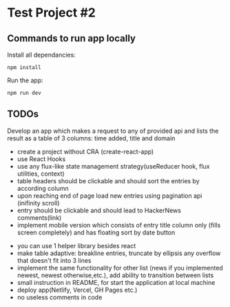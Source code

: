 # Test Project #2

## Commands to run app locally

Install all dependancies:

```
npm install
```

Run the app:

```
npm run dev
```

## TODOs

Develop an app which makes a request to any of provided api and lists the result as a table of 3 columns:
time added, title and domain

- create a project without CRA (create-react-app)
- use React Hooks
- use any flux-like state management strategy(useReducer hook, flux utilities, context)
- table headers should be clickable and should sort the entries by according column
- upon reaching end of page load new entries using pagination api (inifinity scroll)
- entry should be clickable and should lead to HackerNews comments(link)
- implement mobile version which consists of entry title column only (fills screen completely) and has floating sort by date button

* you can use 1 helper library besides react
* make table adaptive: breakline entries, truncate by ellipsis any overflow that doesn't fit into 3 lines
* implement the same functionality for other list (news if you implemented newest, newest otherwise,etc.), add ability to transition between lists
* small instruction in README, for start the application at local machine
* deploy app(Netlify, Vercel, GH Pages etc.)
* no useless comments in code
